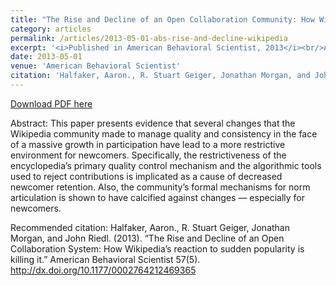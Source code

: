 ```yaml
---
title: "The Rise and Decline of an Open Collaboration Community: How Wikipedia’s reaction to sudden popularity is causing its decline"
category: articles
permalink: /articles/2013-05-01-abs-rise-and-decline-wikipedia
excerpt: '<i>Published in American Behavioral Scientist, 2013</i><br/>A mixed-method, multi-study analysis of editor retention, socialization, gatekeeping, and governance in Wikipedia.'
date: 2013-05-01
venue: 'American Behavioral Scientist'
citation: 'Halfaker, Aaron., R. Stuart Geiger, Jonathan Morgan, and John Riedl. (2013). “The Rise and Decline of an Open Collaboration System: How Wikipedia’s reaction to sudden popularity is killing it.” American Behavioral Scientist 57(5). http://dx.doi.org/10.1177/0002764212469365'
---
```


<a href='http://www-users.cs.umn.edu/~halfak/publications/The_Rise_and_Decline/halfaker13rise-preprint.pdf'>Download PDF here</a>

Abstract: This paper presents evidence that several changes that the Wikipedia community made to manage quality and consistency in the face of a massive growth in participation have lead to a more restrictive environment for newcomers. Specifically, the restrictiveness of the encyclopedia’s primary quality control mechanism and the algorithmic tools used to reject contributions is implicated as a cause of decreased newcomer retention. Also, the community’s formal mechanisms for norm articulation is shown to have calcified against changes — especially for newcomers.

 Recommended citation: Halfaker, Aaron., R. Stuart Geiger, Jonathan Morgan, and John Riedl. (2013). “The Rise and Decline of an Open Collaboration System: How Wikipedia’s reaction to sudden popularity is killing it.” American Behavioral Scientist 57(5). http://dx.doi.org/10.1177/0002764212469365